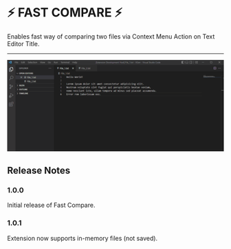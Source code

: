 # ⚡ FAST COMPARE ⚡

Enables fast way of comparing two files via Context Menu Action on Text Editor Title.

*************************************

![Exhebition](src/img/Animation.gif)

## Release Notes

### 1.0.0

Initial release of Fast Compare.

### 1.0.1

Extension now supports in-memory files (not saved).